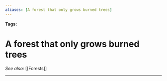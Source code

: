 ```yaml
---
aliases: [A forest that only grows burned trees]
---
```


**Tags:** 
# A forest that only grows burned trees
*See also:* [[Forests]]
___
